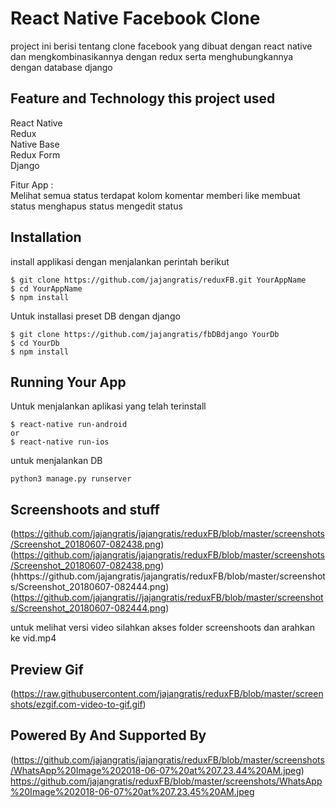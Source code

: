 # React Native Facebook Clone

project ini berisi tentang clone facebook yang dibuat dengan react native dan mengkombinasikannya dengan redux serta menghubungkannya dengan database django 

## Feature and Technology this project used

React Native <br>
Redux  <br>
Native Base <br>
Redux Form <br>
Django

Fitur App : <br>
Melihat semua status
terdapat kolom komentar
memberi like
membuat status
menghapus status
mengedit status
## Installation

install applikasi dengan menjalankan perintah berikut
```
$ git clone https://github.com/jajangratis/reduxFB.git YourAppName
$ cd YourAppName
$ npm install
```

Untuk installasi preset DB dengan django
```
$ git clone https://github.com/jajangratis/fbDBdjango YourDb
$ cd YourDb
$ npm install
```

## Running Your App

Untuk menjalankan aplikasi yang telah terinstall
```
$ react-native run-android
or
$ react-native run-ios
```

untuk menjalankan DB 

```
python3 manage.py runserver
```

## Screenshoots and stuff
(https://github.com/jajangratis/jajangratis/reduxFB/blob/master/screenshots/Screenshot_20180607-082438.png)
(https://github.com/jajangratis/jajangratis/reduxFB/blob/master/screenshots/Screenshot_20180607-082438.png)
(hhttps://github.com/jajangratis/jajangratis/reduxFB/blob/master/screenshots/Screenshot_20180607-082444.png)
(https://github.com/jajangratis//jajangratis/reduxFB/blob/master/screenshots/Screenshot_20180607-082444.png)

untuk melihat versi video silahkan akses folder screenshoots dan arahkan ke vid.mp4

## Preview Gif
(https://raw.githubusercontent.com/jajangratis/reduxFB/blob/master/screenshots/ezgif.com-video-to-gif.gif)

## Powered By And Supported By
(https://github.com/jajangratis/jajangratis/reduxFB/blob/master/screenshots/WhatsApp%20Image%202018-06-07%20at%207.23.44%20AM.jpeg)
https://github.com/jajangratis/reduxFB/blob/master/screenshots/WhatsApp%20Image%202018-06-07%20at%207.23.45%20AM.jpeg



